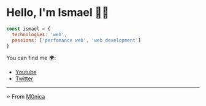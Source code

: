 # Hello, I'm Ismael 🧑‍💻

<!--
Hi, I'm Monica! I'm a software engineer who is passionate about making open-source more accessible, creating technology to elevate people, and building community. 

Find me around the web 🌎:
- Learning in public on <a href="https://www.twitch.tv/blacktechdiva">Twitch</a> or <a href="https://www.monica.dev">monica.dev</a> 📹 ✍🏾
- Tinkering with interactions on <a href="https://codepen.io/m0nica"> Codepen</a> 🏓
- Sharing updates on <a href="https://www.linkedin.com/in/monicampowell/">LinkedIn</a> 💼
-->

```js 
const ismael = {
  technologies: 'web',
  passions: ['perfomance web', 'web development']
}
```

You can find me 🌍:
- [Youtube](https://www.youtube.com/channel/UC84ODj-edCCupUleUy3H7Sg)
- [Twitter](https://twitter.com/SkkuLLL)
 

---
⭐️ From [M0nica](https://github.com/M0nica)


<!--
**iperezc9/iperezc9** is a ✨ _special_ ✨ repository because its `README.md` (this file) appears on your GitHub profile.

Here are some ideas to get you started:

- 🔭 I’m currently working on ...
- 🌱 I’m currently learning ...
- 👯 I’m looking to collaborate on ...
- 🤔 I’m looking for help with ...
- 💬 Ask me about ...
- 📫 How to reach me: ...
- 😄 Pronouns: ...
- ⚡ Fun fact: ...
-->
